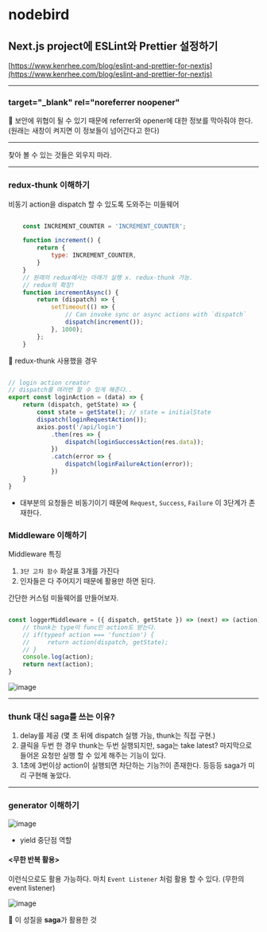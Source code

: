 # nodebird

## Next.js project에 ESLint와 Prettier 설정하기

[https://www.kenrhee.com/blog/eslint-and-prettier-for-nextjs](https://www.kenrhee.com/blog/eslint-and-prettier-for-nextjs)

---

### target="_blank" rel="noreferrer noopener"

📵 보안에 위협이 될 수 있기 때문에 referrer와 opener에 대한 정보를 막아줘야 한다. (원래는 새창이 켜지면 이 정보들이 넘어간다고 한다)

---

찾아 볼 수 있는 것들은 외우지 마라.

---

### redux-thunk 이해하기

비동기 action을 dispatch 할 수 있도록 도와주는 미들웨어

```javascript

    const INCREMENT_COUNTER = 'INCREMENT_COUNTER';

    function increment() {
        return {
            type: INCREMENT_COUNTER,
        }
    }
    // 원래의 redux에서는 아래가 실행 x. redux-thunk 가능.
    // redux의 확장!
    function incrementAsync() {
        return (dispatch) => {
            setTimeout(() => {
                // Can invoke sync or async actions with `dispatch`
                dispatch(increment());
            }, 1000);
        };
    }
```

🔎 redux-thunk 사용했을 경우

```javascript

// login action creator
// dispatch를 여러번 할 수 있게 해준다..
export const loginAction = (data) => {
    return (dispatch, getState) => {
        const state = getState(); // state = initialState
        dispatch(loginRequestAction());
        axios.post('/api/login')
            .then(res => {
                dispatch(loginSuccessAction(res.data));
            })
            .catch(error => {
                dispatch(loginFailureAction(error));
            })
    }
}

```

- 대부분의 요청들은 비동기이기 때문에 `Request`, `Success`, `Failure` 이 3단계가 존재한다.

### Middleware 이해하기

Middleware 특징

1. `3단 고차 함수` 화살표 3개를 가진다
2. 인자들은 다 주어지기 때문에 활용만 하면 된다.

간단한 커스텀 미들웨어를 만들어보자.
```javascript

const loggerMiddleware = ({ dispatch, getState }) => (next) => (action) => {
    // thunk는 type이 func인 action도 받는다.
    // if(typeof action === 'function') {
    //     return action(dispatch, getState);
    // }
    console.log(action);
    return next(action);
}

```
![image](https://user-images.githubusercontent.com/63832678/123110155-ca49dd80-d476-11eb-9739-696ed3805c3f.png)

---


### thunk 대신 saga를 쓰는 이유?

1. delay를 제공 (몇 초 뒤에 dispatch 실행 가능, thunk는 직접 구현.)
2. 클릭을 두번 한 경우 thunk는 두번 실행되지만, saga는 take latest? 마지막으로 들어온 요청만 실행 할 수 있게 해주는 기능이 있다.
3. 1초에 3번이상 action이 실행되면 차단하는 기능?!이 존재한다. 등등등 saga가 미리 구현해 놓았다.


---

### generator 이해하기

![image](https://user-images.githubusercontent.com/63832678/123230611-65dc5c00-d512-11eb-93fd-0013a6743b99.png)

- yield 중단점 역할

#### <무한 반복 활용>

이런식으로도 활용 가능하다.
마치 `Event Listener` 처럼 활용 할 수 있다. (무한의 event listener)

![image](https://user-images.githubusercontent.com/63832678/123231670-5f9aaf80-d513-11eb-8108-4427accbe985.png)

📌 이 성질을 **saga**가 활용한 것